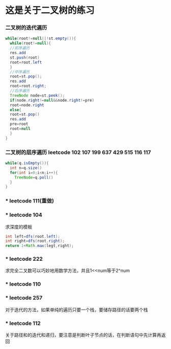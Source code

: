 # 这是关于二叉树的练习

### 二叉树的迭代遍历
```java
while(root!=null||!st.empty()){
  while(root!=null){
  //前序遍历
  res.add
  st.push(root)
  root=root.left
  }
  //中序遍历
  root=st.pop();
  res.add
  root=root.right;
  //后序遍历
  TreeNode node=st.peek();
  if(node.right!=null&&node.right!=pre)
  root=node.right
  else{
  root=st.pop()
  res.add
  pre=root
  root=null
  }
}
```

### 二叉树的层序遍历 leetcode 102 107 199 637 429 515 116 117
```java
while(q.isEmpty()){
  int n=q.size()
  for(int i=0;i<n;i++){
    TreeNode=q.poll()
  }
}
```

### * leetcode 111(重做)

### * leetcode 104
求深度的模板
```java
int left=dfs(root.left);
int right=dfs(root.right);
return 1+Math.max(legt,right);
```

### * leetcode 222
求完全二叉数可以巧妙地用数学方法，并且1<<num等于2^num

### * leetcode 110

### * leetcode 257
对于迭代的方法，如果单纯的遍历只要一个栈，要储存路径的话要两个栈

### * leetcode 112
关于路径和的迭代和递归，要注意是判断叶子节点的话，在判断语句中先计算再返回
